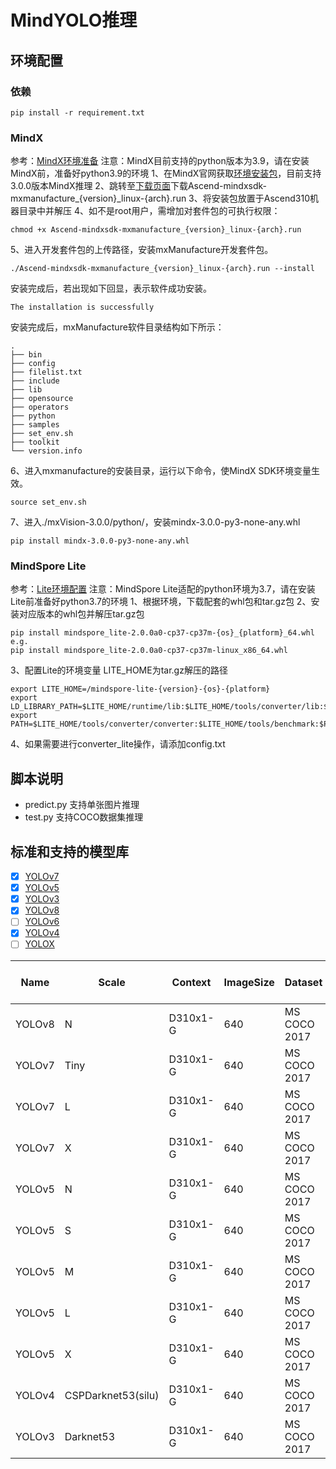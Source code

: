 # MindYOLO推理

## 环境配置

### 依赖
   ```shell
   pip install -r requirement.txt
   ```

### MindX
   参考：[MindX环境准备](https://www.hiascend.com/document/detail/zh/mind-sdk/300/quickstart/visionquickstart/visionquickstart_0003.html)
   注意：MindX目前支持的python版本为3.9，请在安装MindX前，准备好python3.9的环境
   1、在MindX官网获取[环境安装包](https://www.hiascend.com/software/mindx-sdk/commercial)，目前支持3.0.0版本MindX推理
   2、跳转至[下载页面](https://support.huawei.com/enterprise/zh/ascend-computing/mindx-pid-252501207/software/255398987?idAbsPath=fixnode01%7C23710424%7C251366513%7C22892968%7C252501207)下载Ascend-mindxsdk-mxmanufacture_{version}_linux-{arch}.run
   3、将安装包放置于Ascend310机器目录中并解压
   4、如不是root用户，需增加对套件包的可执行权限：
   ```shell
   chmod +x Ascend-mindxsdk-mxmanufacture_{version}_linux-{arch}.run
   ```
   5、进入开发套件包的上传路径，安装mxManufacture开发套件包。
   ```shell
   ./Ascend-mindxsdk-mxmanufacture_{version}_linux-{arch}.run --install
   ```
   安装完成后，若出现如下回显，表示软件成功安装。
   ```text
   The installation is successfully
   ```
   安装完成后，mxManufacture软件目录结构如下所示：
   ```text
   .
   ├── bin
   ├── config
   ├── filelist.txt
   ├── include
   ├── lib
   ├── opensource
   ├── operators
   ├── python
   ├── samples
   ├── set_env.sh
   ├── toolkit
   └── version.info
   ```
   6、进入mxmanufacture的安装目录，运行以下命令，使MindX SDK环境变量生效。
   ```shell
   source set_env.sh
   ```
   7、进入./mxVision-3.0.0/python/，安装mindx-3.0.0-py3-none-any.whl
   ```shell
   pip install mindx-3.0.0-py3-none-any.whl
   ```


### MindSpore Lite
   参考：[Lite环境配置](https://mindspore.cn/lite)
   注意：MindSpore Lite适配的python环境为3.7，请在安装Lite前准备好python3.7的环境
   1、根据环境，下载配套的whl包和tar.gz包
   2、安装对应版本的whl包并解压tar.gz包
   ```shell
   pip install mindspore_lite-2.0.0a0-cp37-cp37m-{os}_{platform}_64.whl
   e.g.
   pip install mindspore_lite-2.0.0a0-cp37-cp37m-linux_x86_64.whl
   ```
   3、配置Lite的环境变量
   LITE_HOME为tar.gz解压的路径
   ```shell
   export LITE_HOME=/mindspore-lite-{version}-{os}-{platform}
   export LD_LIBRARY_PATH=$LITE_HOME/runtime/lib:$LITE_HOME/tools/converter/lib:$LD_LIBRARY_PATH
   export PATH=$LITE_HOME/tools/converter/converter:$LITE_HOME/tools/benchmark:$PATH
   ```
   4、如果需要进行converter_lite操作，请添加config.txt


## 脚本说明
   - predict.py 支持单张图片推理
   - test.py 支持COCO数据集推理

## 标准和支持的模型库

- [x] [YOLOv7](configs/yolov7)
- [x] [YOLOv5](configs/yolov5)
- [x] [YOLOv3](configs/yolov3)
- [x] [YOLOv8](configs/yolov6)
- [ ] [YOLOv6](configs/yolov6)
- [x] [YOLOv4](configs/yolov6)
- [ ] [YOLOX](configs/yolox)

| Name   | Scale              | Context  | ImageSize | Dataset      | Box mAP (%) | Params | FLOPs  | Recipe                                                                                        | Download                                                                                                     |
|--------|--------------------|----------|-----------|--------------|-------------|--------|--------|-----------------------------------------------------------------------------------------------|--------------------------------------------------------------------------------------------------------------|
| YOLOv8 | N                  | D310x1-G | 640       | MS COCO 2017 | 37.2        | 3.2M   | 8.7G   | [yaml](https://github.com/mindspore-lab/mindyolo/blob/master/configs/yolov8/yolov8n.yaml)     | [ckpt](https://download.mindspore.cn/toolkits/mindyolo/yolov8/yolov8-n_500e_mAP372-cc07f5bd.ckpt) <br> [air](https://download.mindspore.cn/toolkits/mindyolo/yolov8/yolov8-n_500e_mAP372-cc07f5bd-28a67e76.air) <br> [om](https://download.mindspore.cn/toolkits/mindyolo/yolov8/yolov8-n_500e_mAP372-cc07f5bd-e499a1b9.om)         |
| YOLOv7 | Tiny               | D310x1-G | 640       | MS COCO 2017 | 37.5        | 6.2M   | 13.8G  | [yaml](https://github.com/mindspore-lab/mindyolo/blob/master/configs/yolov7/yolov7-tiny.yaml) | [ckpt](https://download.mindspore.cn/toolkits/mindyolo/yolov7/yolov7-tiny_300e_mAP375-d8972c94.ckpt) <br> [air](https://download.mindspore.cn/toolkits/mindyolo/yolov7/yolov7-tiny_300e_mAP375-d8972c94-3f2faab0.air) <br> [om](https://download.mindspore.cn/toolkits/mindyolo/yolov7/yolov7-tiny_300e_mAP375-d8972c94-8059c534.om)      |
| YOLOv7 | L                  | D310x1-G | 640       | MS COCO 2017 | 50.8        | 36.9M  | 104.7G | [yaml](https://github.com/mindspore-lab/mindyolo/blob/master/configs/yolov7/yolov7.yaml)      | [ckpt](https://download.mindspore.cn/toolkits/mindyolo/yolov7/yolov7_300e_mAP508-734ac919.ckpt) <br> [air](https://download.mindspore.cn/toolkits/mindyolo/yolov7/yolov7_300e_mAP508-734ac919-75482314.air) <br> [om](https://download.mindspore.cn/toolkits/mindyolo/yolov7/yolov7_300e_mAP508-734ac919-4c470f0e.om)           |
| YOLOv7 | X                  | D310x1-G | 640       | MS COCO 2017 | 52.4        | 71.3M  | 189.9G | [yaml](https://github.com/mindspore-lab/mindyolo/blob/master/configs/yolov7/yolov7-x.yaml)    | [ckpt](https://download.mindspore.cn/toolkits/mindyolo/yolov7/yolov7-x_300e_mAP524-e2f58741.ckpt) <br> [air](https://download.mindspore.cn/toolkits/mindyolo/yolov7/yolov7-x_300e_mAP524-e2f58741-c5974271.air) <br> [om](https://download.mindspore.cn/toolkits/mindyolo/yolov7/yolov7-x_300e_mAP524-e2f58741-25371b39.om)        |
| YOLOv5 | N                  | D310x1-G | 640       | MS COCO 2017 | 27.3        | 1.9M   | 4.5G   | [yaml](https://github.com/mindspore-lab/mindyolo/blob/master/configs/yolov5/yolov5n.yaml)     | [ckpt](https://download.mindspore.cn/toolkits/mindyolo/yolov5/yolov5n_300e_mAP273-9b16bd7b.ckpt) <br> [air](https://download.mindspore.cn/toolkits/mindyolo/yolov5/yolov5n_300e_mAP273-9b16bd7b-a3d12352.air) <br> [om](https://download.mindspore.cn/toolkits/mindyolo/yolov5/yolov5n_300e_mAP273-9b16bd7b-ecd3bb22.om)         |
| YOLOv5 | S                  | D310x1-G | 640       | MS COCO 2017 | 37.6        | 7.2M   | 16.5G  | [yaml](https://github.com/mindspore-lab/mindyolo/blob/master/configs/yolov5/yolov5s.yaml)     | [ckpt](https://download.mindspore.cn/toolkits/mindyolo/yolov5/yolov5s_300e_mAP376-860bcf3b.ckpt) <br> [air](https://download.mindspore.cn/toolkits/mindyolo/yolov5/yolov5s_300e_mAP376-860bcf3b-40f373c0.air) <br> [om](https://download.mindspore.cn/toolkits/mindyolo/yolov5/yolov5s_300e_mAP376-860bcf3b-813f9415.om)         |
| YOLOv5 | M                  | D310x1-G | 640       | MS COCO 2017 | 44.9        | 21.2M  | 49.0G  | [yaml](https://github.com/mindspore-lab/mindyolo/blob/master/configs/yolov5/yolov5m.yaml)     | [ckpt](https://download.mindspore.cn/toolkits/mindyolo/yolov5/yolov5m_300e_mAP449-e7bbf695.ckpt) <br> [air](https://download.mindspore.cn/toolkits/mindyolo/yolov5/yolov5m_300e_mAP449-e7bbf695-23d53dc1.air) <br> [om](https://download.mindspore.cn/toolkits/mindyolo/yolov5/yolov5m_300e_mAP449-e7bbf695-e8d66d96.om)         |
| YOLOv5 | L                  | D310x1-G | 640       | MS COCO 2017 | 48.5        | 46.5M  | 109.1G | [yaml](https://github.com/mindspore-lab/mindyolo/blob/master/configs/yolov5/yolov5l.yaml)     | [ckpt](https://download.mindspore.cn/toolkits/mindyolo/yolov5/yolov5l_300e_mAP485-a28bce73.ckpt) <br> [air](https://download.mindspore.cn/toolkits/mindyolo/yolov5/yolov5l_300e_mAP485-a28bce73-8ff0309e.air) <br> [om](https://download.mindspore.cn/toolkits/mindyolo/yolov5/yolov5l_300e_mAP485-a28bce73-8de36034.om)         |
| YOLOv5 | X                  | D310x1-G | 640       | MS COCO 2017 | 50.5        | 86.7M  | 205.7G | [yaml](https://github.com/mindspore-lab/mindyolo/blob/master/configs/yolov5/yolov5x.yaml)     | [ckpt](https://download.mindspore.cn/toolkits/mindyolo/yolov5/yolov5x_300e_mAP505-97d36ddc.ckpt) <br> [air](https://download.mindspore.cn/toolkits/mindyolo/yolov5/yolov5x_300e_mAP505-97d36ddc-267a16f8.air) <br> [om](https://download.mindspore.cn/toolkits/mindyolo/yolov5/yolov5x_300e_mAP505-97d36ddc-c127d745.om)         |
| YOLOv4 | CSPDarknet53(silu) | D310x1-G | 640       | MS COCO 2017 | 45.8        | 27.6M  | 52G    | [yaml](https://github.com/mindspore-lab/mindyolo/blob/master/configs/yolov4/yolov4-silu.yaml)      | [ckpt](https://download.mindspore.cn/toolkits/mindyolo/yolov4/yolov4-cspdarknet53_silu_320e_map458-bdfc3205.ckpt) <br> [air](https://download.mindspore.cn/toolkits/mindyolo/yolov4/yolov4-cspdarknet53_silu_320e_map458-bdfc3205-51ae0b66.air) <br> [om](https://download.mindspore.cn/toolkits/mindyolo/yolov4/yolov4-cspdarknet53_silu_320e_map458-bdfc3205-4f605795.om) |
| YOLOv3 | Darknet53          | D310x1-G | 640       | MS COCO 2017 | 45.5        | 61.9M  | 156.4G | [yaml](https://github.com/mindspore-lab/mindyolo/blob/master/configs/yolov3/yolov3.yaml)      | [ckpt](https://download.mindspore.cn/toolkits/mindyolo/yolov3/yolov3-darknet53_300e_mAP455-adfb27af.ckpt)<br> [air](https://download.mindspore.cn/toolkits/mindyolo/yolov3/yolov3-darknet53_300e_mAP455-adfb27af-4183d716.air) <br> [om](https://download.mindspore.cn/toolkits/mindyolo/yolov3/yolov3-darknet53_300e_mAP455-adfb27af-7a732437.om)  |

<br>